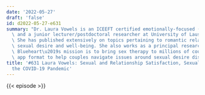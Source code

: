 ```yaml
---
date: '2022-05-27'
draft: 'false'
id: d2022-05-27-e631
summary: "Dr. Laura Vowels is an ICEEFT certified emotionally-focused (EFT) therapist\
  \ and a junior lecturer/postdoctoral researcher at University of Lausanne, Switzerland.\
  \ She has published extensively on topics pertaining to romantic relationships and\
  \ sexual desire and well-being. She also works as a principal researcher for Blueheart.io.\
  \ Blueheart\u2019s mission is to bring sex therapy to millions of couples in an\
  \ app format to help couples navigate issues around sexual desire discrepancy."
title: '#631 Laura Vowels: Sexual and Relationship Satisfaction, Sexual Values, and
  the COVID-19 Pandemic'
---
```

{{< episode >}}
